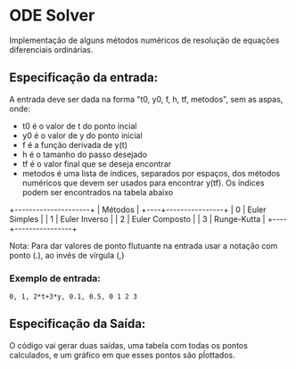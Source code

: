 # ODE Solver

Implementação de alguns métodos numéricos de resolução de equações diferenciais ordinárias.

## Especificação da entrada:

A entrada deve ser dada na forma "t0, y0, f, h, tf, metodos", sem as aspas, onde:

* t0 é o valor de t do ponto incial
* y0 é o valor de y do ponto inicial
* f é a função derivada de y(t)
* h é o tamanho do passo desejado
* tf é o valor final que se deseja encontrar
* metodos é uma lista de índices, separados por espaços, dos métodos numéricos que devem ser usados para encontrar y(tf). Os índices podem ser encontrados na tabela abaixo

+---------------------+
|       Métodos       |
+----+----------------+
|  0 | Euler Simples  |
|  1 | Euler Inverso  |
|  2 | Euler Composto |
|  3 | Runge-Kutta    |
+----+----------------+

Nota: Para dar valores de ponto flutuante na entrada usar a notação com ponto (.), ao invés de vírgula (,)

### Exemplo de entrada:

```0, 1, 2*t+3*y, 0.1, 0.5, 0 1 2 3```

## Especificação da Saída:

O código vai gerar duas saídas, uma tabela com todas os pontos calculados, e um gráfico em que esses pontos são pĺottados.
